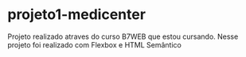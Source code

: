 # projeto1-medicenter

Projeto realizado atraves do curso B7WEB que estou cursando.
Nesse projeto foi realizado com Flexbox e HTML Semântico
